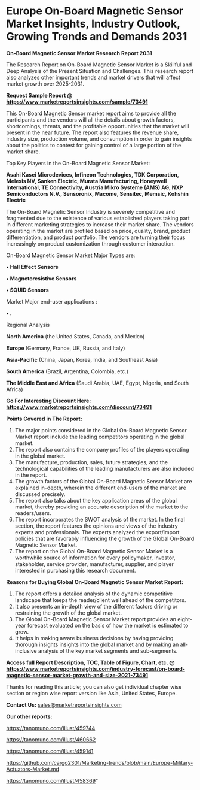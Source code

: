 # Europe On-Board Magnetic Sensor Market Insights, Industry Outlook, Growing Trends and Demands 2031

<strong>On-Board Magnetic Sensor Market Research Report 2031</strong>

The Research Report on On-Board Magnetic Sensor Market is a Skillful and Deep Analysis of the Present Situation and Challenges. This research report also analyzes other important trends and market drivers that will affect market growth over 2025-2031.

<strong>Request Sample Report @ <a href=https://www.marketreportsinsights.com/sample/73491>https://www.marketreportsinsights.com/sample/73491</a></strong>

This On-Board Magnetic Sensor market report aims to provide all the participants and the vendors will all the details about growth factors, shortcomings, threats, and the profitable opportunities that the market will present in the near future. The report also features the revenue share, industry size, production volume, and consumption in order to gain insights about the politics to contest for gaining control of a large portion of the market share.

Top Key Players in the On-Board Magnetic Sensor Market:

<strong>Asahi Kasei Microdevices, Infineon Technologies, TDK Corporation, Melexis NV, Sanken Electric, Murata Manufacturing, Honeywell International, TE Connectivity, Austria Mikro Systeme (AMS) AG, NXP Semiconductors N.V., Sensoronix, Macome, Sensitec, Memsic, Kohshin Electric</strong>

The On-Board Magnetic Sensor Industry is severely competitive and fragmented due to the existence of various established players taking part in different marketing strategies to increase their market share. The vendors operating in the market are profiled based on price, quality, brand, product differentiation, and product portfolio. The vendors are turning their focus increasingly on product customization through customer interaction.

On-Board Magnetic Sensor Market Major Types are:

<strong>• Hall Effect Sensors

• Magnetoresistive Sensors

• SQUID Sensors</strong>

Market Major end-user applications :

<strong>• .</strong>

Regional Analysis

</u><strong><b>North America</b></strong> (the United States, Canada, and Mexico)

<strong><b>Europe </b></strong>(Germany, France, UK, Russia, and Italy)

<strong><b>Asia-Pacific</b></strong> (China, Japan, Korea, India, and Southeast Asia)

<strong><b>South America</b></strong> (Brazil, Argentina, Colombia, etc.)

<strong><b>The Middle East and Africa</b></strong> (Saudi Arabia, UAE, Egypt, Nigeria, and South Africa)

<strong>Go For Interesting Discount Here: <a href=https://www.marketreportsinsights.com/discount/73491>https://www.marketreportsinsights.com/discount/73491</a></strong>

<strong>Points Covered in The Report:</strong>
<ol>
  <li>The major points considered in the Global On-Board Magnetic Sensor Market report include the leading competitors operating in the global market.</li>
  <li>The report also contains the company profiles of the players operating in the global market.</li>
  <li>The manufacture, production, sales, future strategies, and the technological capabilities of the leading manufacturers are also included in the report.</li>
  <li>The growth factors of the Global On-Board Magnetic Sensor Market are explained in-depth, wherein the different end-users of the market are discussed precisely.</li>
  <li>The report also talks about the key application areas of the global market, thereby providing an accurate description of the market to the readers/users.</li>
  <li>The report incorporates the SWOT analysis of the market. In the final section, the report features the opinions and views of the industry experts and professionals. The experts analyzed the export/import policies that are favorably influencing the growth of the Global On-Board Magnetic Sensor Market.</li>
  <li>The report on the Global On-Board Magnetic Sensor Market is a worthwhile source of information for every policymaker, investor, stakeholder, service provider, manufacturer, supplier, and player interested in purchasing this research document.</li>
</ol>
<strong>Reasons for Buying Global On-Board Magnetic Sensor Market Report:</strong>

<ol>
  <li>The report offers a detailed analysis of the dynamic competitive landscape that keeps the reader/client well ahead of the competitors.</li>
  <li>It also presents an in-depth view of the different factors driving or restraining the growth of the global market.</li>
  <li>The Global On-Board Magnetic Sensor Market report provides an eight-year forecast evaluated on the basis of how the market is estimated to grow.</li>
  <li>It helps in making aware business decisions by having providing thorough insights insights into the global market and by making an all-inclusive analysis of the key market segments and sub-segments.</li>
</ol>
<strong>Access full Report Description, TOC, Table of Figure, Chart, etc. @ <a href=https://www.marketreportsinsights.com/industry-forecast/on-board-magnetic-sensor-market-growth-and-size-2021-73491>https://www.marketreportsinsights.com/industry-forecast/on-board-magnetic-sensor-market-growth-and-size-2021-73491</a></strong>


Thanks for reading this article; you can also get individual chapter wise section or region wise report version like Asia, United States, Europe.

<strong>Contact Us:</strong>
sales@marketreportsinsights.com

<strong>Our other reports:</strong>

<a href=https://tanomuno.com/illust/459744>https://tanomuno.com/illust/459744</a>

<a href=https://tanomuno.com/illust/460662>https://tanomuno.com/illust/460662</a>

<a href=https://tanomuno.com/illust/459141>https://tanomuno.com/illust/459141</a>

<a href=https://github.com/cargo2301/Marketing-trends/blob/main/Europe-Military-Actuators-Market.md>https://github.com/cargo2301/Marketing-trends/blob/main/Europe-Military-Actuators-Market.md</a>

<a href=https://tanomuno.com/illust/458369>https://tanomuno.com/illust/458369</a>"
